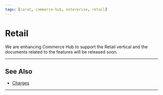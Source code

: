 ```yaml
---
tags: [carat, commerce-hub, enterprise, retail]
---
```



# Retail

We are enhancing Commerce Hub to support the Retail vertical and the documents related to the features will be released soon.

---

## See Also
- [Charges](?path=docs/Resources/API-Documents/Payments/Charges.md)

---
